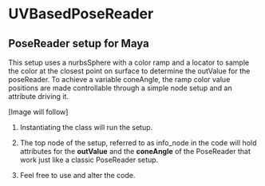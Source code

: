 # UVBasedPoseReader
## PoseReader setup for Maya

This setup uses a nurbsSphere with a color ramp and a locator to sample the color at the closest point on surface to determine the outValue for the poseReader. To achieve a variable coneAngle, the ramp color value positions are made controllable through a simple node setup and an attribute driving it.

[Image will follow]

1. Instantiating the class will run the setup.

3. The top node of the setup, referred to as info_node in the code will hold attributes for the __outValue__ and the __coneAngle__ of the PoseReader that work just like a classic PoseReader setup.

3. Feel free to use and alter the code.
